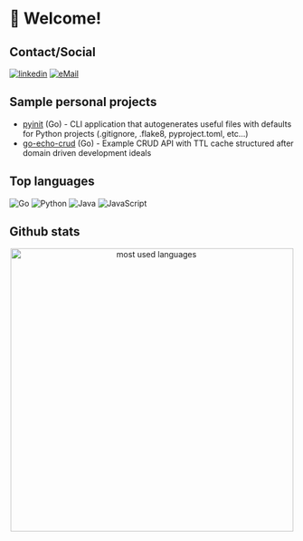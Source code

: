 # 👋 Welcome! <br>

## Contact/Social
[![linkedin](https://img.shields.io/badge/LinkedIn-0077B5?style=for-the-badge&logo=linkedin&logoColor=white)](linkedin.com/in/michael-mims-64765662)
<a href="mailto:mdmims.tech@gmail.com-">
<img alt="eMail" src="https://img.shields.io/badge/mdmims.tech@gmail.com-D14836?style=for-the-badge&logo=gmail&logoColor=white" />
</a>

## Sample personal projects
- [pyinit](https://github.com/mdmims/pyinit) (Go) - CLI application that autogenerates useful files with defaults for Python projects (.gitignore, .flake8, pyproject.toml, etc...)
- [go-echo-crud](https://github.com/mdmims/pyinit) (Go) - Example CRUD API with TTL cache structured after domain driven development ideals

## Top languages

![Go](https://img.shields.io/badge/Go-00ADD8?style=for-the-badge&logo=go&logoColor=white)
![Python](https://img.shields.io/badge/python-%230095D5.svg?&style=for-the-badge&logo=python&logoColor=white)
![Java](https://img.shields.io/badge/Java-ED8B00?style=for-the-badge&logo=java&logoColor=white)
![JavaScript](https://img.shields.io/badge/javascript%20-%23323330.svg?&style=for-the-badge&logo=javascript&logoColor=%23F7DF1E&color=3d3919)

## Github stats

<p align="center">
   <img alt="most used languages" width="500px" src="https://github-readme-stats.vercel.app/api/top-langs/?username=mdmims&count_private=true&theme=algolia&bg_color=0,000000,130F40&layout=compact&border_radius=8&langs_count=20&hide=hack,swift,kotlin,objective-c"/>
</p>


<!---
mdmims/mdmims is a ✨ special ✨ repository because its `README.md` (this file) appears on your GitHub profile.
You can click the Preview link to take a look at your changes.
--->
